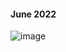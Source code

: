 
#### June 2022

![image](https://user-images.githubusercontent.com/93985255/235956804-e5121214-b304-470d-9be8-ede3df1c45c1.png)
